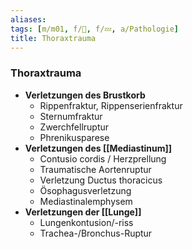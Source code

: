 ```yaml
---
aliases: 
tags: [m/m01, f/🔪, f/💤, a/Pathologie]
title: Thoraxtrauma
---
```

### Thoraxtrauma
- **Verletzungen des Brustkorb**
	- Rippenfraktur, Rippenserienfraktur
	- Sternumfraktur
	- Zwerchfellruptur
	- Phrenikusparese
- **Verletzungen des [[Mediastinum]]**
	- Contusio cordis / Herzprellung
	- Traumatische Aortenruptur
	- Verletzung Ductus thoracicus
	- Ösophagusverletzung
	- Mediastinalemphysem
- **Verletzungen der [[Lunge]]**
	- Lungenkontusion/-riss
	- Trachea-/Bronchus-Ruptur